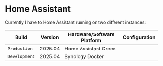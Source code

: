 # Home Assistant

Currently I have to Home Assistant running on two different instances:
  
| Build | Version | Hardware/Software Platform | Configuration|
| --- | --- | --- | --- |
| `Production` | 2025.04 | Home Assistant Green| |
| `Development` | 2025.04 | Synology Docker| |
